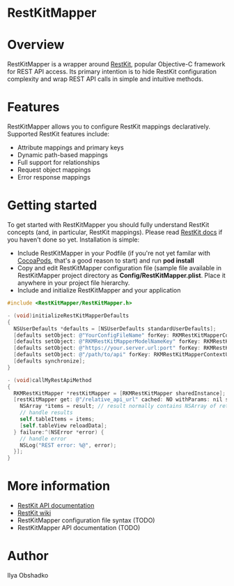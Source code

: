 RestKitMapper
=============

# Overview

RestKitMapper is a wrapper around [RestKit](http://restkit.org), popular Objective-C framework for REST API access. Its primary intention is to hide RestKit configuration complexity and wrap REST API calls in simple and intuitive methods.

# Features

RestKitMapper allows you to configure RestKit mappings declaratively. Supported RestKit features include:
  * Attribute mappings and primary keys
  * Dynamic path-based mappings
  * Full support for relationships
  * Request object mappings
  * Error response mappings

# Getting started

To get started with RestKitMapper you should fully understand RestKit concepts (and, in particular, RestKit mappings). Please read [RestKit docs](https://github.com/RestKit/RestKit/wiki) if you haven't done so yet. Installation is simple:

 * Include RestKitMapper in your Podfile (if you're not yet familar with [CocoaPods](http://cocoapods.org/), that's a good reason to start) and run **pod install**
 * Copy and edit RestKitMapper configuration file (sample file available in RestKitMapper project directory as **Config/RestKitMapper.plist**. Place it anywhere in your project file hierarchy.
 * Include and initialize RestKitMapper and your application

```objective-c
#include <RestKitMapper/RestKitMapper.h>

- (void)initializeRestKitMapperDefaults
{
  NSUserDefaults *defaults = [NSUserDefaults standardUserDefaults];
  [defaults setObject: @"YourConfigFileName" forKey: RKMRestKitMapperConfigFileKey];
  [defaults setObject: @"RKMRestKitMapperModelNameKey" forKey: RKMRestKitMapperModelNameKey];
  [defaults setObject: @"https://your.server.url:port" forKey: RKMRestKitMapperServerBaseKey];
  [defaults setObject: @"/path/to/api" forKey: RKMRestKitMapperContextUrlKey]; // optional
  [defaults synchronize];
}

- (void)callMyRestApiMethod
{
  RKMRestKitMapper *restKitMapper = [RKMRestKitMapper sharedInstance];
  [restKitMapper get: @"/relative_api_url" cached: NO withParams: nil success: ^(id result) {
    NSArray *items = result; // result normally contains NSArray of retrieved entities
    // handle results
    self.tableItems = items;
    [self.tableView reloadData];
  } failure:^(NSError *error) {
    // handle error
    NSLog("REST error: %@", error);
  }];
}

```

# More information

  * [RestKit API documentation](http://restkit.org/api/latest/)
  * [RestKit wiki](https://github.com/RestKit/RestKit/wiki)
  * RestKitMapper configuration file syntax (TODO)
  * RestKitMapper API documentation (TODO)

# Author

Ilya Obshadko

